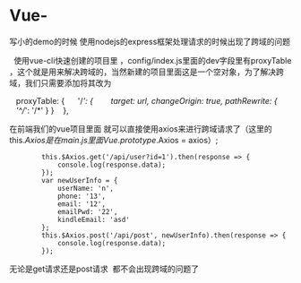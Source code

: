 # Vue-
写小的demo的时候  使用nodejs的express框架处理请求的时候出现了跨域的问题

  
使用vue-cli快速创建的项目里 ，config/index.js里面的dev字段里有proxyTable ，这个就是用来解决跨域的，当然新建的项目里面这是一个空对象，为了解决跨域，我们只需要添加将其改为

    proxyTable: {
      '/*': {
        target: url,
        changeOrigin: true,
        pathRewrite: {
          '^/*': '/*'
        }
      }
    },
    
    
在前端我们的vue项目里面 就可以直接使用axios来进行跨域请求了（这里的this.$Axios 是在main.js里面 Vue.prototype.$Axios = axios）;

			this.$Axios.get('/api/user?id=1').then(response => {
				console.log(response.data);
			});
			var newUserInfo = {
				userName: 'n',
				phone: '13',
				email: '12',
				emailPwd: '22',
				kindleEmail: 'asd'
			};
			this.$Axios.post('/api/post', newUserInfo).then(response => {
				console.log(response.data);
			});
无论是get请求还是post请求  都不会出现跨域的问题了
